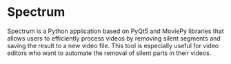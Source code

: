 # Spectrum
Spectrum is a Python application based on PyQt5 and MoviePy libraries that allows users to efficiently process videos by removing silent segments and saving the result to a new video file. This tool is especially useful for video editors who want to automate the removal of silent parts in their videos.
